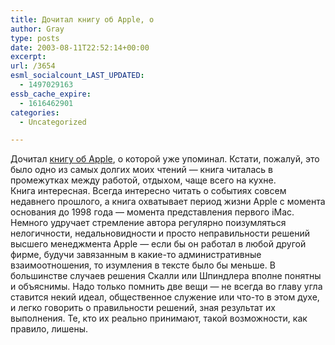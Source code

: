 ```yaml
---
title: Дочитал книгу об Apple, о
author: Gray
type: posts
date: 2003-08-11T22:52:14+00:00
excerpt:
url: /3654
esml_socialcount_LAST_UPDATED:
  - 1497029163
essb_cache_expire:
  - 1616462901
categories:
  - Uncategorized

---
```








Дочитал <a href="http://www.ozon.ru/?context=detail&#038;id=83326" target="_blank">книгу об Apple</a>, о которой уже упоминал. Кстати, пожалуй, это было одно из самых долгих моих чтений &#8212; книга читалась в промежутках между работой, отдыхом, чаще всего на кухне.  
Книга интересная. Всегда интересно читать о событиях совсем недавнего прошлого, а книга охватывает период жизни Apple с момента основания до 1998 года &#8212; момента представления первого iMac.  
Немного удручает стремление автора регулярно поизумляться нелогичности, недальновидности и просто неправильности решений высшего менеджмента Apple &#8212; если бы он работал в любой другой фирме, будучи завязанным в какие-то административные взаимоотношения, то изумления в тексте было бы меньше. В большинстве случаев решения Скалли или Шпиндлера вполне понятны и объяснимы. Надо только помнить две вещи &#8212; не всегда во главу угла ставится некий идеал, общественное служение или что-то в этом духе, и легко говорить о правильности решений, зная результат их выполнения. Те, кто их реально принимают, такой возможности, как правило, лишены.